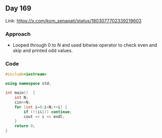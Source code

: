 ## Day 169

Link: https://x.com/kom_senapati/status/1803077702339219603

### Approach

- Looped through 0 to N and used bitwise operator to check even and skip and printed odd values.

### Code

```cpp
#include<iostream>

using namespace std;

int main()  {
    int N;
    cin>>N;
    for (int i=0;i<N;++i) {
        if (!(i&1)) continue;
        cout << i << endl;
    }
    return 0;
}
```
